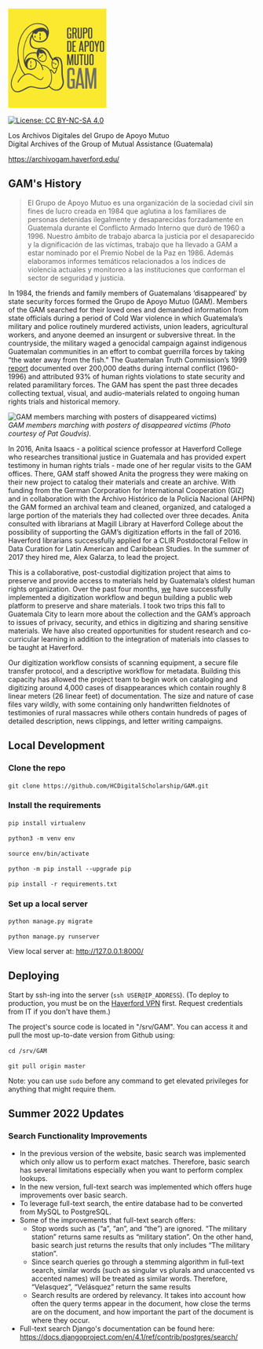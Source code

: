 <img style="border-bottom: 2px solid #ffec00; padding-top: 8px;" height= "200" width="200" src="https://github.com/HCDigitalScholarship/GAM/raw/master/gam_app/static/Logo_01.png" alt="GAM logo"/></a><br>

[![License: CC BY-NC-SA 4.0](https://licensebuttons.net/l/by-nc-sa/4.0/80x15.png)](https://creativecommons.org/licenses/by-nc-sa/4.0/)

Los Archivos Digitales del Grupo de Apoyo Mutuo <br>
Digital Archives of the Group of Mutual Assistance (Guatemala) <br>
  
https://archivogam.haverford.edu/  

## GAM's History
>El Grupo de Apoyo Mutuo es una organización de la sociedad civil sin fines de lucro creada en 1984 que aglutina a los familiares de personas detenidas ilegalmente y desaparecidas forzadamente en Guatemala durante el Conflicto Armado Interno que duró de 1960 a 1996. Nuestro ámbito de trabajo abarca la justicia por el desaparecido y la dignificación de las víctimas, trabajo que ha llevado a GAM a estar nominado por el Premio Nobel de la Paz en 1986. Además elaboramos informes temáticos relacionados a los índices de violencia actuales y   monitoreo a las instituciones que conforman el sector de seguridad y justicia.

<p>In 1984, the friends and family members of Guatemalans ‘disappeared’ by state security forces formed the Grupo de Apoyo Mutuo (GAM). Members of the GAM searched for their loved ones and demanded information from state officials during a period of Cold War violence in which Guatemala’s military and police routinely murdered activists, union leaders, agricultural workers, and anyone deemed an insurgent or subversive threat. In the countryside, the military waged a genocidal campaign against indigenous Guatemalan communities in an effort to combat guerrilla forces by taking “the water away from the fish.” The Guatemalan Truth Commission’s 1999 <a href="https://www.usip.org/publications/1997/02/truth-commission-guatemala">report</a> documented over 200,000 deaths during internal conflict (1960-1996) and attributed 93% of human rights violations to state security and related paramilitary forces. The GAM has spent the past three decades collecting textual, visual, and audio-materials related to ongoing human rights trials and historical memory.</p>

<p><img src="http://ds.haverford.edu/gam-archive/images/marcha.jpg" alt="GAM members marching with posters of disappeared victims)" height="520.44" width="740"/><br>
<em>GAM members marching with posters of disappeared victims (Photo courtesy of Pat Goudvis).</em></p>

<p>In 2016, Anita Isaacs - a political science professor at Haverford College who researches transitional justice in Guatemala and has provided expert testimony in human rights trials - made one of her regular visits to the GAM offices. There, GAM staff showed Anita the progress they were making on their new project to catalog their materials and create an archive. With funding from the German Corporation for International Cooperation (GIZ) and in collaboration with the Archivo Histórico de la Policía Nacional (AHPN) the GAM formed an archival team and cleaned, organized, and cataloged a large portion of the materials they had collected over three decades. Anita consulted with librarians at Magill Library at Haverford College about the possibility of supporting the GAM’s digitization efforts in the fall of 2016. Haverford librarians successfully applied for a CLIR Postdoctoral Fellow in Data Curation for Latin American and Caribbean Studies. In the summer of 2017 they hired me, Alex Galarza, to lead the project.</p>

<p>This is a collaborative, post-custodial digitization project that aims to preserve and provide access to materials held by Guatemala’s oldest human rights organization. Over the past four months, <a href="http://ds.haverford.edu/gam-archive/people/">we</a> have successfully implemented a digitization workflow and begun building a public web platform to preserve and share materials. I took two trips this fall to Guatemala City to learn more about the collection and the GAM’s approach to issues of privacy, security, and ethics in digitizing and sharing sensitive materials. We have also created opportunities for student research and co-curricular learning in addition to the integration of materials into classes to be taught at Haverford.</p>

<p>Our digitization workflow consists of scanning equipment, a secure file transfer protocol, and a descriptive workflow for metadata. Building this capacity has allowed the project team to begin work on cataloging and digitizing around 4,000 cases of disappearances which contain roughly 8 linear meters (26 linear feet) of documentation. The size and nature of case files vary wildly, with some containing only handwritten fieldnotes of testimonies of rural massacres while others contain hundreds of pages of detailed description, news clippings, and letter writing campaigns.</p>

## Local Development
### Clone the repo

`git clone https://github.com/HCDigitalScholarship/GAM.git`

### Install the requirements

`pip install virtualenv`

`python3 -m venv env`

`source env/bin/activate`

`python -m pip install --upgrade pip`

`pip install -r requirements.txt`


### Set up a local server

`python manage.py migrate`

`python manage.py runserver`

View local server at: http://127.0.0.1:8000/

## Deploying

Start by ssh-ing into the server (`ssh USER@IP_ADDRESS`). (To deploy to production, you must be on the [Haverford VPN](https://iitskb.sites.haverford.edu/knowledge-base/installing-the-vpn-client/) first. Request credentials from IT if you don't have them.)

The project's source code is located in "/srv/GAM". You can access it and pull the most up-to-date version from Github using:

`cd /srv/GAM`

`git pull origin master`

Note: you can use `sudo` before any command to get elevated privileges for anything that might require them.

## Summer 2022 Updates
### Search Functionality Improvements
- In the previous version of the website, basic search was implemented which only allow us to perform exact matches. Therefore, basic search has several limitations especially when you want to perform complex lookups.
- In the new version, full-text search was implemented which offers huge improvements over basic search.
- To leverage full-text search, the entire database had to be converted from MySQL to PostgreSQL.
- Some of the improvements that full-text search offers:
  - Stop words such as (“a”, “an”, and “the”) are ignored. “The military station” returns same results as “military station”. On the other hand, basic search just returns the results that only includes “The military station”.
  - Since search queries go through a stemming algorithm in full-text search, similar words (such as singular vs plurals and unaccented vs accented names) will be treated as similar words. Therefore, “Velasquez”, “Velásquez” return the same results
  - Search results are ordered by relevancy. It takes into account how often the query terms appear in the document, how close the terms are on the document, and how important the part of the document is where they occur.
- Full-text search Django's documentation can be found here: https://docs.djangoproject.com/en/4.1/ref/contrib/postgres/search/



